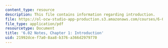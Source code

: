 ```yaml
---
content_type: resource
description: This file contains information regarding introduction.
file: https://ol-ocw-studio-app-production.s3.amazonaws.com/courses/6-02-introduction-to-eecs-ii-digital-communication-systems-fall-2012/21992dcef7a08aa8b376a366d2979770_MIT6_02F12_chap01.pdf
file_type: application/pdf
resourcetype: Document
title: '6.02 Notes, Chapter 1: Introduction'
uid: 21992dce-f7a0-8aa8-b376-a366d2979770
---
```

